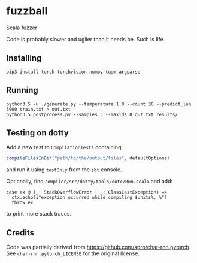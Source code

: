 # fuzzball
Scala fuzzer

Code is probably slower and uglier than it needs be. Such is life.

## Installing
```
pip3 install torch torchvision numpy tqdm argparse
```

## Running
```
python3.5 -u ./generate.py --temperature 1.0 --count 30 --predict_len 3000 train.txt > out.txt
python3.5 postprocess.py --samples 3 --maxids 8 out.txt results/
```

## Testing on dotty

Add a new test to `CompilationTests` containing:
```scala
compileFilesInDir("path/to/the/output/files", defaultOptions)
```

and run it using `testOnly` from the `sbt` console.

Optionally, find `compiler/src/dotty/tools/dotc/Run.scala` and add:
```
case ex @ (_: StackOverflowError | _: ClassCastException) =>
  ctx.echo(i"exception occurred while compiling $units%, %")
  throw ex
```
to print more stack traces.

## Credits
Code was partially derived from https://github.com/spro/char-rnn.pytorch. See `char-rnn.pytorch_LICENSE` for the original license.

